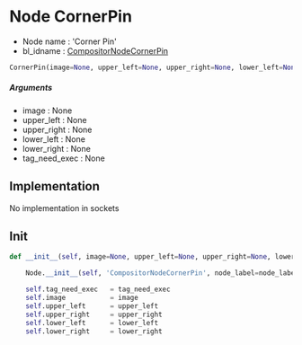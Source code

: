 # Node CornerPin

- Node name : 'Corner Pin'
- bl_idname : [CompositorNodeCornerPin](https://docs.blender.org/api/current/bpy.types.CompositorNodeCornerPin.html)


``` python
CornerPin(image=None, upper_left=None, upper_right=None, lower_left=None, lower_right=None, tag_need_exec=None, node_label=None, node_color=None, **kwargs)
```
##### Arguments

- image : None
- upper_left : None
- upper_right : None
- lower_left : None
- lower_right : None
- tag_need_exec : None

## Implementation

No implementation in sockets

## Init

``` python
def __init__(self, image=None, upper_left=None, upper_right=None, lower_left=None, lower_right=None, tag_need_exec=None, node_label=None, node_color=None, **kwargs):

    Node.__init__(self, 'CompositorNodeCornerPin', node_label=node_label, node_color=node_color, **kwargs)

    self.tag_need_exec   = tag_need_exec
    self.image           = image
    self.upper_left      = upper_left
    self.upper_right     = upper_right
    self.lower_left      = lower_left
    self.lower_right     = lower_right
```
